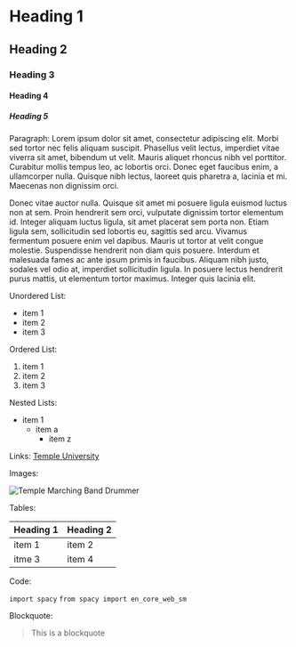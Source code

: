 # Heading 1
## Heading 2
### Heading 3
#### Heading 4
##### Heading 5

Paragraph:
Lorem ipsum dolor sit amet, consectetur adipiscing elit. Morbi sed tortor nec felis aliquam suscipit. Phasellus velit lectus, imperdiet vitae viverra sit amet, bibendum ut velit. Mauris aliquet rhoncus nibh vel porttitor. Curabitur mollis tempus leo, ac lobortis orci. Donec eget faucibus enim, a ullamcorper nulla. Quisque nibh lectus, laoreet quis pharetra a, lacinia et mi. Maecenas non dignissim orci.

Donec vitae auctor nulla. Quisque sit amet mi posuere ligula euismod luctus non at sem. Proin hendrerit sem orci, vulputate dignissim tortor elementum id. Integer aliquam luctus ligula, sit amet placerat sem porta non. Etiam ligula sem, sollicitudin sed lobortis eu, sagittis sed arcu. Vivamus fermentum posuere enim vel dapibus. Mauris ut tortor at velit congue molestie. Suspendisse hendrerit non diam quis posuere. Interdum et malesuada fames ac ante ipsum primis in faucibus. Aliquam nibh justo, sodales vel odio at, imperdiet sollicitudin ligula. In posuere lectus hendrerit purus mattis, ut elementum tortor maximus. Integer quis lacinia elit.

Unordered List:
- item 1
- item 2
- item 3

Ordered List:
1. item 1
2. item 2
3. item 3

Nested Lists:
- item 1
  - item a
    - item z
    
Links:
[Temple University](https://www.temple.edu/)

Images:

![Temple Marching Band Drummer](https://news.temple.edu/sites/news/files/173-1718_aprilfools_marchingband_800x400_dg.png)

Tables:

|Heading 1|Heading 2|
|----------|----------|
|item 1    |item 2    |
|itme 3    | item 4   |

Code:

`import spacy`
`from spacy import en_core_web_sm`

Blockquote:

>This is a blockquote

